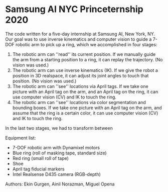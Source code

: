 # Samsung AI NYC Princeternship 2020
The code written for a five-day internship at Samsung AI, New York, NY. Our goal was to use inverse kinematics and computer vision to guide a 7-DOF robotic arm to pick up a ring, which we accomplished in four stages: 
1. The robotic arm can ''read'' its current position. If we manually guide the arm from a starting position to a ring, it can replay the trajectory. (No vision was used.) 
2. The robotic arm can use inverse kinematics (IK). If we give the robot a position in 3D realspace, it can adjust its joint angles to touch that position. (No vision was used.) 
3. The robotic arm can ''see'' locations via April tags. If we take one picture with an April tag on the arm, and an April tag on the ring, it can use computer vision (CV) and IK to touch the ring. 
4. The robotic arm can ''see'' locations via color segmentation and bounding boxes. If we take one picture with an April tag on the arm, and assume that the ring is a certain color, it can use computer vision (CV) and IK to touch the ring. 

In the last two stages, we had to transform between

Equipment list: 
- 7-DOF robotic arm with Dynamixel motors
- Blue ring (roll of masking tape, standard size)
- Red ring (small roll of tape)
- Shoe
- April tag fiducial markers
- Intel Realsense D435 camera (RGB-depth)


Authors: Ekin Gurgen, Ainil Norazman, Miguel Opena
